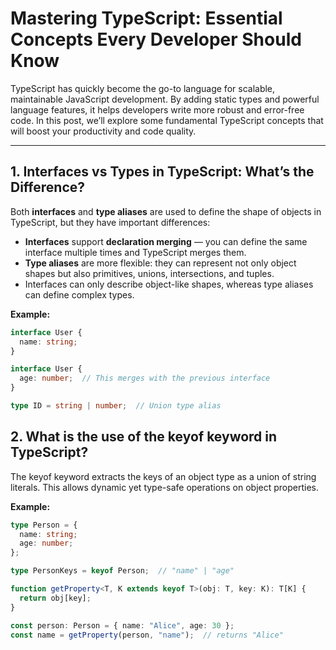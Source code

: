 # Mastering TypeScript: Essential Concepts Every Developer Should Know

TypeScript has quickly become the go-to language for scalable, maintainable JavaScript development. By adding static types and powerful language features, it helps developers write more robust and error-free code. In this post, we’ll explore some fundamental TypeScript concepts that will boost your productivity and code quality.

---

## 1. Interfaces vs Types in TypeScript: What’s the Difference?

Both **interfaces** and **type aliases** are used to define the shape of objects in TypeScript, but they have important differences:

- **Interfaces** support **declaration merging** — you can define the same interface multiple times and TypeScript merges them.
- **Type aliases** are more flexible: they can represent not only object shapes but also primitives, unions, intersections, and tuples.
- Interfaces can only describe object-like shapes, whereas type aliases can define complex types.

**Example:**

```ts
interface User {
  name: string;
}

interface User {
  age: number;  // This merges with the previous interface
}

type ID = string | number;  // Union type alias
```

## 2. What is the use of the keyof keyword in TypeScript?

The keyof keyword extracts the keys of an object type as a union of string literals. This allows dynamic yet type-safe operations on object properties.

**Example:**

```ts
type Person = {
  name: string;
  age: number;
};

type PersonKeys = keyof Person;  // "name" | "age"

function getProperty<T, K extends keyof T>(obj: T, key: K): T[K] {
  return obj[key];
}

const person: Person = { name: "Alice", age: 30 };
const name = getProperty(person, "name");  // returns "Alice"
```
